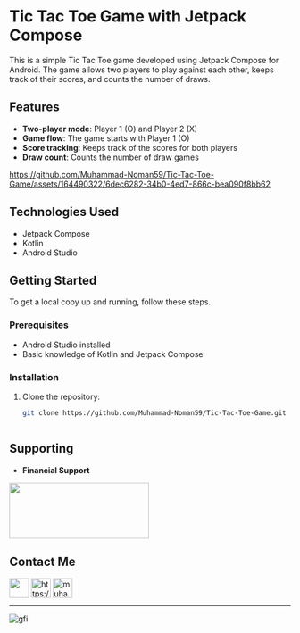 # Tic Tac Toe Game with Jetpack Compose

This is a simple Tic Tac Toe game developed using Jetpack Compose for Android. The game allows two players to play against each other, keeps track of their scores, and counts the number of draws.

## Features

- **Two-player mode**: Player 1 (O) and Player 2 (X)
- **Game flow**: The game starts with Player 1 (O)
- **Score tracking**: Keeps track of the scores for both players
- **Draw count**: Counts the number of draw games




https://github.com/Muhammad-Noman59/Tic-Tac-Toe-Game/assets/164490322/6dec6282-34b0-4ed7-866c-bea090f8bb62





## Technologies Used

- Jetpack Compose
- Kotlin
- Android Studio


## Getting Started

To get a local copy up and running, follow these steps.

### Prerequisites

- Android Studio installed
- Basic knowledge of Kotlin and Jetpack Compose

### Installation

1. Clone the repository:
   ```bash
   git clone https://github.com/Muhammad-Noman59/Tic-Tac-Toe-Game.git



## Supporting
- **Financial Support**
<p align="left">  <a href="https://coindrop.to/muhammad-noman59" target="blank"><img align="center" src="https://github.com/Muhammad-Noman59/Tip-And-Bill-Calculator/assets/164490322/ee086675-e265-4457-a07e-9d2d7ad9e671" height="100" width="250" /></a></p>


## Contact Me

<p align="left">  <a href="https://wa.me/923104881573" target="blank"><img align="center" src="https://seeklogo.com/images/W/whatsapp-icon-logo-BDC0A8063B-seeklogo.com.png" height="35" width="35" /></a> <a href="https://www.facebook.com/profile.php?id=100092720556743&mibextid=ZbWKwL" target="blank"><img align="center" src="https://raw.githubusercontent.com/rahuldkjain/github-profile-readme-generator/master/src/images/icons/Social/facebook.svg" alt="https://www.facebook.com/profile.php?id=100092720556743" height="35" width="35" /></a> <a href="https://linkedin.com/in/muhammad-noman59" target="blank"><img align="center" src="https://raw.githubusercontent.com/rahuldkjain/github-profile-readme-generator/master/src/images/icons/Social/linked-in-alt.svg" alt="muhammad-noman59" height="35" width="35" /></a>

---

 <img alt="gfi" src="https://github.com/Muhammad-Noman59/Muhammad-Noman59/blob/main/Thnks%20For%20Watching.gif">
